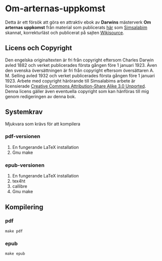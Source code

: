 Om-arternas-uppkomst
====================

Detta är ett försök att göra en attraktiv ebok av **Darwins** mästerverk **Om arternas uppkomst** från
material som publicerats
[här](http://sv.wikisource.org/wiki/Om_arternas_uppkomst_genom_naturligt_urval_eller_de_b%C3%A4st_utrustade_rasernas_best%C3%A5nd_i_kampen_f%C3%B6r_tillvaron)
som [Simsalabim](http://sv.wikisource.org/wiki/Anv%C3%A4ndare:Simsalabim)
skannat, korrekturläst och publicerat på sajten [Wikisource](http://sv.wikisource.org).


## Licens och Copyright
Den engelska originaltexten är fri från copyright eftersom Charles Darwin avled 1882 och
verket publicerades första gången före 1 januari 1923. Även den svenska
översättningen är fri från copyright eftersom översättaren A. M. Selling avled
1932 och verket publicerades första gången före 1 januari 1923. Arbete med
copyright härörande till Simsalabims arbete är licensierade [Creative Commons
Attribution-Share Alike 3.0
Unported](http://creativecommons.org/licenses/by-sa/3.0/). Denna
licens gäller även eventuella copyright som kan hänföras till mig genom
redigeringen av denna bok.


## Systemkrav

Mjukvara som krävs för att kompilera

### pdf-versionen

1. En fungerande LaTeX installation
2. Gnu make

### epub-versionen
1. En fungerande LaTeX installation
2. tex4ht
3. callibre
4. Gnu make

## Kompilering

### pdf
    make pdf

### epub
    make epub

